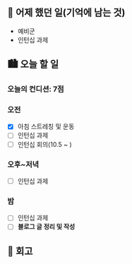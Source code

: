 ## 🌃 어제 했던 일(기억에 남는 것)

- 예비군
- 인턴십 과제

## 🏙️ 오늘 할 일

### 오늘의 컨디션: 7점

### 오전

- [x] 아침 스트레칭 및 운동
- [ ] 인턴십 과제
- [ ] 인턴십 회의(10.5 ~ )

### 오후~저녁

- [ ] 인턴십 과제

### 밤

- [ ] 인턴십 과제
- [ ] **블로그 글 정리 및 작성**

## 🌆 회고
